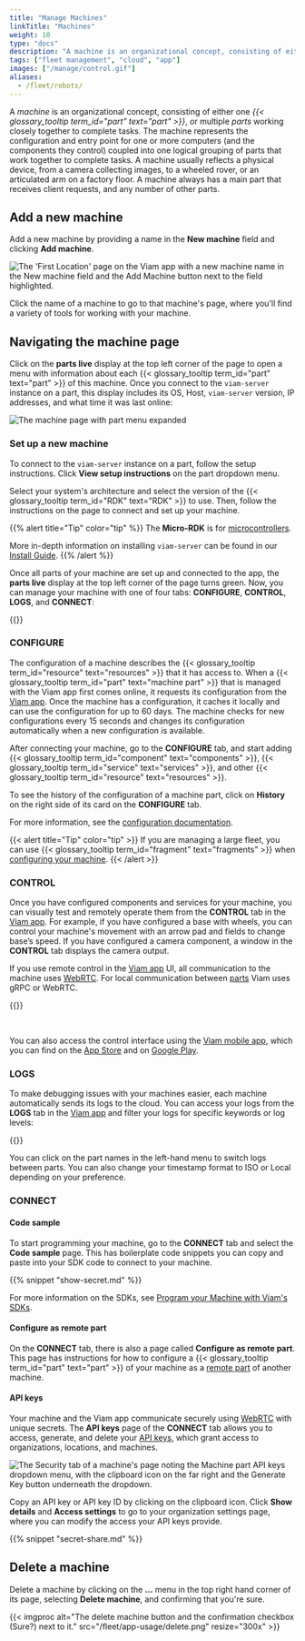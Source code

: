 ```yaml
---
title: "Manage Machines"
linkTitle: "Machines"
weight: 10
type: "docs"
description: "A machine is an organizational concept, consisting of either one or multiple parts working closely together to complete tasks."
tags: ["fleet management", "cloud", "app"]
images: ["/manage/control.gif"]
aliases:
  - /fleet/robots/
---
```


A _machine_ is an organizational concept, consisting of either one <em>{{< glossary_tooltip term_id="part" text="part" >}}</em>, or multiple _parts_ working closely together to complete tasks.
The machine represents the configuration and entry point for one or more computers (and the components they control) coupled into one logical grouping of parts that work together to complete tasks.
A machine usually reflects a physical device, from a camera collecting images, to a wheeled rover, or an articulated arm on a factory floor.
A machine always has a main part that receives client requests, and any number of other parts.

## Add a new machine

Add a new machine by providing a name in the **New machine** field and clicking **Add machine**.

![The 'First Location' page on the Viam app with a new machine name in the New machine field and the Add Machine button next to the field highlighted.](/fleet/app-usage/create-machine.png)

Click the name of a machine to go to that machine's page, where you'll find a variety of tools for working with your machine.

## Navigating the machine page

Click on the **parts live** display at the top left corner of the page to open a menu with information about each {{< glossary_tooltip term_id="part" text="part" >}} of this machine.
Once you connect to the `viam-server` instance on a part, this display includes its OS, Host, `viam-server` version, IP addresses, and what time it was last online:

![The machine page with part menu expanded](/fleet/app-usage/machine-page.png)

### Set up a new machine

<!-- TODO R2D2: might need screenshot and needs to be revisited once setup construction is finished -->

To connect to the `viam-server` instance on a part, follow the setup instructions.
Click **View setup instructions** on the part dropdown menu.

Select your system's architecture and select the version of the {{< glossary_tooltip term_id="RDK" text="RDK" >}} to use.
Then, follow the instructions on the page to connect and set up your machine.

{{% alert title="Tip" color="tip" %}}
The **Micro-RDK** is for [microcontrollers](/get-started/installation/prepare/microcontrollers/).

More in-depth information on installing `viam-server` can be found in our [Install Guide](/get-started/installation/#install-viam-server).
{{% /alert %}}

Once all parts of your machine are set up and connected to the app, the **parts live** display at the top left corner of the page turns green.
Now, you can manage your machine with one of four tabs: **CONFIGURE**, **CONTROL**, **LOGS**, and **CONNECT**:

{{<imgproc src="/fleet/app-usage/parts-live.png" resize="400x" declaredimensions=true alt="The machine page with all parts live">}}

### CONFIGURE

The configuration of a machine describes the {{< glossary_tooltip term_id="resource" text="resources" >}} that it has access to.
When a {{< glossary_tooltip term_id="part" text="machine part" >}} that is managed with the Viam app first comes online, it requests its configuration from the [Viam app](https://app.viam.com).
Once the machine has a configuration, it caches it locally and can use the configuration for up to 60 days.
The machine checks for new configurations every 15 seconds and changes its configuration automatically when a new configuration is available.

After connecting your machine, go to the **CONFIGURE** tab, and start adding {{< glossary_tooltip term_id="component" text="components" >}}, {{< glossary_tooltip term_id="service" text="services" >}}, and other {{< glossary_tooltip term_id="resource" text="resources" >}}.

<!-- TODO R2D2: need to check that this works once page is set up -->

To see the history of the configuration of a machine part, click on **History** on the right side of its card on the **CONFIGURE** tab.

For more information, see the [configuration documentation](/build/configure/#the-config-tab).

{{< alert title="Tip" color="tip" >}}
If you are managing a large fleet, you can use {{< glossary_tooltip term_id="fragment" text="fragments" >}} when [configuring your machine](/build/configure/).
{{< /alert >}}

### CONTROL

Once you have configured components and services for your machine, you can visually test and remotely operate them from the **CONTROL** tab in the [Viam app](https://app.viam.com).
For example, if you have configured a base with wheels, you can control your machine's movement with an arrow pad and fields to change base’s speed.
If you have configured a camera component, a window in the **CONTROL** tab displays the camera output.

If you use remote control in the [Viam app](https://app.viam.com) UI, all communication to the machine uses [WebRTC](https://pkg.go.dev/go.viam.com/utils@v0.0.3/rpc#hdr-Connection).
For local communication between [parts](/build/configure/parts-and-remotes/#machine-parts) Viam uses gRPC or WebRTC.

{{<gif webm_src="/manage/control.webm" mp4_src="/manage/control.mp4" alt="Using the control tab" max-width="800px">}}

<br>

You can also access the control interface using the [Viam mobile app](/fleet/#the-viam-mobile-app), which you can find on the [App Store](https://apps.apple.com/vn/app/viam-robotics/id6451424162) and on [Google Play](https://play.google.com/store/apps/details?id=com.viam.viammobile&hl=en&gl=US).

### LOGS

To make debugging issues with your machines easier, each machine automatically sends its logs to the cloud.
You can access your logs from the **LOGS** tab in the [Viam app](https://app.viam.com) and filter your logs for specific keywords or log levels:

{{<gif webm_src="/manage/log-filtering.webm" mp4_src="/manage/log-filtering.mp4" alt="Filter logs by term of log level in the UI" max-width="800px">}}

You can click on the part names in the left-hand menu to switch logs between parts. You can also change your timestamp format to ISO or Local depending on your preference.

### CONNECT

#### Code sample

To start programming your machine, go to the **CONNECT** tab and select the **Code sample** page.
This has boilerplate code snippets you can copy and paste into your SDK code to connect to your machine.

{{% snippet "show-secret.md" %}}

For more information on the SDKs, see [Program your Machine with Viam's SDKs](/build/program/apis/).

#### Configure as remote part

On the **CONNECT** tab, there is also a page called **Configure as remote part**.
This page has instructions for how to configure a {{< glossary_tooltip term_id="part" text="part" >}} of your machine as a [remote part](/build/configure/parts-and-remotes/) of another machine.

#### API keys

Your machine and the Viam app communicate securely using [WebRTC](https://pkg.go.dev/go.viam.com/utils@v0.0.3/rpc#hdr-Connection) with unique secrets.
The **API keys** page of the **CONNECT** tab allows you to access, generate, and delete your [API keys](/fleet/rbac/#api-keys), which grant access to organizations, locations, and machines.

![The Security tab of a machine's page noting the Machine part API keys dropdown menu, with the clipboard icon on the far right and the Generate Key button underneath the dropdown.](/fleet/app-usage/machine-secrets.png)

Copy an API key or API key ID by clicking on the clipboard icon.
Click **Show details** and **Access settings** to go to your organization settings page, where you can modify the access your API keys provide.

{{% snippet "secret-share.md" %}}

## Delete a machine

Delete a machine by clicking on the **...** menu in the top right hand corner of its page, selecting **Delete machine**, and confirming that you're sure.

{{< imgproc alt="The delete machine button and the confirmation checkbox (Sure?) next to it." src="/fleet/app-usage/delete.png" resize="300x" >}}
